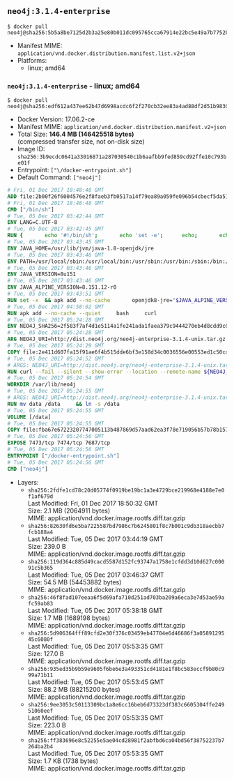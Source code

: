 ## `neo4j:3.1.4-enterprise`

```console
$ docker pull neo4j@sha256:5b5a8be7125d2b3a25e80b011dc095765cca67914e22bc5e49a7b7752b9482c6
```

-	Manifest MIME: `application/vnd.docker.distribution.manifest.list.v2+json`
-	Platforms:
	-	linux; amd64

### `neo4j:3.1.4-enterprise` - linux; amd64

```console
$ docker pull neo4j@sha256:edf612a437ee62b47d6998acdc6f2f270cb32ee83a4ad88df2d51b983064e915
```

-	Docker Version: 17.06.2-ce
-	Manifest MIME: `application/vnd.docker.distribution.manifest.v2+json`
-	Total Size: **146.4 MB (146425518 bytes)**  
	(compressed transfer size, not on-disk size)
-	Image ID: `sha256:3b9ecdc0641a33016871a287030540c1b6aafbb9fed859cd92ffe10c793be01f`
-	Entrypoint: `["\/docker-entrypoint.sh"]`
-	Default Command: `["neo4j"]`

```dockerfile
# Fri, 01 Dec 2017 18:48:48 GMT
ADD file:2b00f26f6004576e2f8faeb3fb0517a14f79ea89a059fe096b54cbecf5da512e in / 
# Fri, 01 Dec 2017 18:48:48 GMT
CMD ["/bin/sh"]
# Tue, 05 Dec 2017 03:42:44 GMT
ENV LANG=C.UTF-8
# Tue, 05 Dec 2017 03:42:45 GMT
RUN { 		echo '#!/bin/sh'; 		echo 'set -e'; 		echo; 		echo 'dirname "$(dirname "$(readlink -f "$(which javac || which java)")")"'; 	} > /usr/local/bin/docker-java-home 	&& chmod +x /usr/local/bin/docker-java-home
# Tue, 05 Dec 2017 03:43:45 GMT
ENV JAVA_HOME=/usr/lib/jvm/java-1.8-openjdk/jre
# Tue, 05 Dec 2017 03:43:46 GMT
ENV PATH=/usr/local/sbin:/usr/local/bin:/usr/sbin:/usr/bin:/sbin:/bin:/usr/lib/jvm/java-1.8-openjdk/jre/bin:/usr/lib/jvm/java-1.8-openjdk/bin
# Tue, 05 Dec 2017 03:43:46 GMT
ENV JAVA_VERSION=8u151
# Tue, 05 Dec 2017 03:43:46 GMT
ENV JAVA_ALPINE_VERSION=8.151.12-r0
# Tue, 05 Dec 2017 03:43:51 GMT
RUN set -x 	&& apk add --no-cache 		openjdk8-jre="$JAVA_ALPINE_VERSION" 	&& [ "$JAVA_HOME" = "$(docker-java-home)" ]
# Tue, 05 Dec 2017 04:58:02 GMT
RUN apk add --no-cache --quiet     bash     curl
# Tue, 05 Dec 2017 05:24:28 GMT
ENV NEO4J_SHA256=2f583f7af4d1e5114a1fe241ada1faea379c9444270eb4d8cdd9c0f24c996489 NEO4J_TARBALL=neo4j-enterprise-3.1.4-unix.tar.gz
# Tue, 05 Dec 2017 05:24:28 GMT
ARG NEO4J_URI=http://dist.neo4j.org/neo4j-enterprise-3.1.4-unix.tar.gz
# Tue, 05 Dec 2017 05:24:29 GMT
COPY file:2e411d607fa15f91ae6f4b515dde6bf3e158d34c0036556e00553ed1c50cd63d in /tmp/ 
# Tue, 05 Dec 2017 05:24:52 GMT
# ARGS: NEO4J_URI=http://dist.neo4j.org/neo4j-enterprise-3.1.4-unix.tar.gz
RUN curl --fail --silent --show-error --location --remote-name ${NEO4J_URI}     && echo "${NEO4J_SHA256}  ${NEO4J_TARBALL}" | sha256sum -csw -     && tar --extract --file ${NEO4J_TARBALL} --directory /var/lib     && mv /var/lib/neo4j-* /var/lib/neo4j     && rm ${NEO4J_TARBALL}
# Tue, 05 Dec 2017 05:24:54 GMT
WORKDIR /var/lib/neo4j
# Tue, 05 Dec 2017 05:24:55 GMT
# ARGS: NEO4J_URI=http://dist.neo4j.org/neo4j-enterprise-3.1.4-unix.tar.gz
RUN mv data /data     && ln -s /data
# Tue, 05 Dec 2017 05:24:55 GMT
VOLUME [/data]
# Tue, 05 Dec 2017 05:24:55 GMT
COPY file:fba67e67223207747005113b487869d57aad62ea3f78e719056b57b78b157bfc in /docker-entrypoint.sh 
# Tue, 05 Dec 2017 05:24:56 GMT
EXPOSE 7473/tcp 7474/tcp 7687/tcp
# Tue, 05 Dec 2017 05:24:56 GMT
ENTRYPOINT ["/docker-entrypoint.sh"]
# Tue, 05 Dec 2017 05:24:56 GMT
CMD ["neo4j"]
```

-	Layers:
	-	`sha256:2fdfe1cd78c20d05774f0919be19bc1a3e4729bce219968e4188e7e0f1af679d`  
		Last Modified: Fri, 01 Dec 2017 18:50:32 GMT  
		Size: 2.1 MB (2064911 bytes)  
		MIME: application/vnd.docker.image.rootfs.diff.tar.gzip
	-	`sha256:82630fd6e5ba7225587bd7986c7b6245801f8c7b001c9db318aecbb7fcb188a4`  
		Last Modified: Tue, 05 Dec 2017 03:44:19 GMT  
		Size: 239.0 B  
		MIME: application/vnd.docker.image.rootfs.diff.tar.gzip
	-	`sha256:119d364c885d49cacd5587d152fc93747a1758e1cfdd3d10d627c00091c5b365`  
		Last Modified: Tue, 05 Dec 2017 03:46:37 GMT  
		Size: 54.5 MB (54453882 bytes)  
		MIME: application/vnd.docker.image.rootfs.diff.tar.gzip
	-	`sha256:46f8fad107eeaa6f5d69afa710d251ad703ba209a6eca3e7d53ae59afc59ab83`  
		Last Modified: Tue, 05 Dec 2017 05:38:18 GMT  
		Size: 1.7 MB (1689198 bytes)  
		MIME: application/vnd.docker.image.rootfs.diff.tar.gzip
	-	`sha256:5d906364fff89cfd2e30f376c03459eb47704e6d46686f3a0589129545c6080f`  
		Last Modified: Tue, 05 Dec 2017 05:53:35 GMT  
		Size: 127.0 B  
		MIME: application/vnd.docker.image.rootfs.diff.tar.gzip
	-	`sha256:935ed35b9b59e9605f6be6e3a493351cd4181e1f8bc583eccf9b80c999a71b11`  
		Last Modified: Tue, 05 Dec 2017 05:53:45 GMT  
		Size: 88.2 MB (88215200 bytes)  
		MIME: application/vnd.docker.image.rootfs.diff.tar.gzip
	-	`sha256:9ee3053c50113309bc1a8e6cc16beb6d73323df383c6605304ffe24951060eef`  
		Last Modified: Tue, 05 Dec 2017 05:53:35 GMT  
		Size: 223.0 B  
		MIME: application/vnd.docker.image.rootfs.diff.tar.gzip
	-	`sha256:ff383696e8c52255e5ae04cd28981f2abfbd6ca04bd56f38752237b7264ba2b4`  
		Last Modified: Tue, 05 Dec 2017 05:53:35 GMT  
		Size: 1.7 KB (1738 bytes)  
		MIME: application/vnd.docker.image.rootfs.diff.tar.gzip
